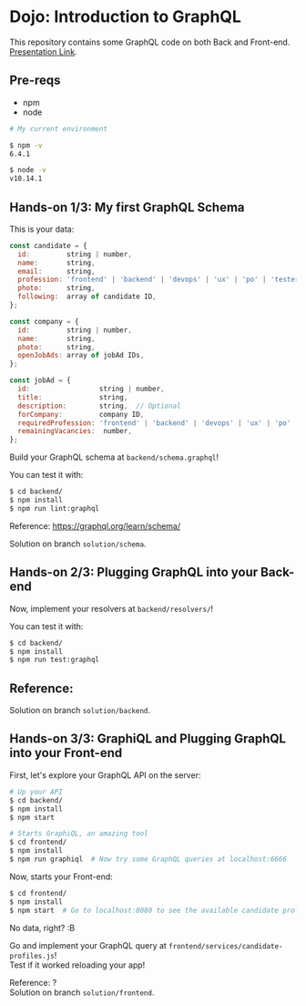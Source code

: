 # Dojo: Introduction to GraphQL

This repository contains some GraphQL code on both Back and Front-end.  
[Presentation Link](https://docs.google.com/presentation/d/1WWR-qqHBP7BG0Ayw0qsCrlBxEELzQ-T9yhizL9baWzs/edit?usp=sharing).


## Pre-reqs

- npm
- node

```sh
# My current environment

$ npm -v
6.4.1

$ node -v
v10.14.1
```


## Hands-on 1/3: My first GraphQL Schema

This is your data:
```js
const candidate = {
  id:         string | number,
  name:       string,
  email:      string,
  profession: 'frontend' | 'backend' | 'devops' | 'ux' | 'po' | 'tester',
  photo:      string,
  following:  array of candidate ID,
};

const company = {
  id:         string | number,
  name:       string,
  photo:      string,
  openJobAds: array of jobAd IDs,
};

const jobAd = {
  id:                 string | number,
  title:              string,
  description:        string,  // Optional
  forCompany:         company ID,
  requiredProfession: 'frontend' | 'backend' | 'devops' | 'ux' | 'po' | 'tester',
  remainingVacancies:  number,
};
```

Build your GraphQL schema at `backend/schema.graphql`!

You can test it with:
```sh
$ cd backend/
$ npm install
$ npm run lint:graphql
```

Reference: https://graphql.org/learn/schema/

Solution on branch `solution/schema`.


## Hands-on 2/3: Plugging GraphQL into your Back-end

Now, implement your resolvers at `backend/resolvers/`!  

You can test it with:
```sh
$ cd backend/
$ npm install
$ npm run test:graphql
```

Reference:
- 

Solution on branch `solution/backend`.


## Hands-on 3/3: GraphiQL and Plugging GraphQL into your Front-end

First, let's explore your GraphQL API on the server:
```sh
# Up your API
$ cd backend/
$ npm install
$ npm start

# Starts GraphiQL, an amazing tool
$ cd frontend/
$ npm install
$ npm run graphiql  # Now try some GraphQL queries at localhost:6666
```

Now, starts your Front-end:
```sh
$ cd frontend/
$ npm install
$ npm start  # Go to localhost:8080 to see the available candidate profiles!
```

No data, right? :B

Go and implement your GraphQL query at `frontend/services/candidate-profiles.js`!  
Test if it worked reloading your app!

Reference: ?  
Solution on branch `solution/frontend`.
